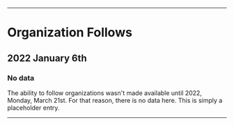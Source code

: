 
***

# Organization Follows

## 2022 January 6th

### No data

The ability to follow organizations wasn't made available until 2022, Monday, March 21st. For that reason, there is no data here. This is simply a placeholder entry.

***
